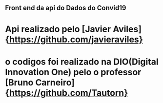 ## Front end da api do Dados do Convid19 
# Api realizado pelo [Javier Aviles]{https://github.com/javieraviles}
# o codigos foi realizado na DIO(Digital Innovation One) pelo o professor [Bruno Carneiro]{https://github.com/Tautorn}
